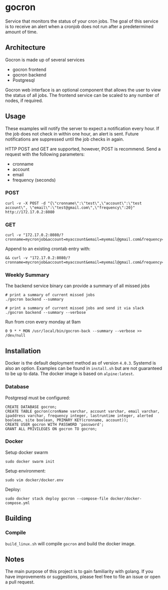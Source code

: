 # gocron
Service that monitors the status of your cron jobs. The goal of this service is to
receive an alert when a cronjob does not run after a predetermined amount of time.


## Architecture
Gocron is made up of several services
- gocron frontend
- gocron backend
- Postgresql

Gocron web interface is an optional component that allows the user
to view the status of all jobs. The frontend service can be scaled to any number
of nodes, if required.


## Usage
These examples will notify the server to expect a notification every hour. If the job
does not check in within one hour, an alert is sent. Future notifications are
suppressed until the job checks in again.

HTTP POST and GET are supported, however, POST is recommend. Send a request
with the following parameters:
- cronname
- account
- email
- frequency (seconds)

### POST
```
curl -v -X POST -d "{\"cronname\":\"test\",\"account\":\"test account\", \"email\":\"test@gmail.com\",\"frequency\":20}" http://172.17.0.2:8080
```

### GET
```
curl -v "172.17.0.2:8080/?cronname=mycronjob&account=myaccount&email=myemail@gmail.com&frequency=3600"
```
Append to an existing crontab entry with:
```
&& curl -v "172.17.0.2:8080/?cronname=mycronjob&account=myaccount&email=myemail@gmail.com&frequency=3600"
```


### Weekly Summary
The backend service binary can provide a summary of all missed jobs
```
# print a summary of current missed jobs
./gocron backend --summary

# print a summary of current missed jobs and send it via slack
./gocron backend --summary --verbose
```

Run from cron every monday at 9am
```
0 9 * * MON /usr/local/bin/gocron-back --summary --verbose >> /dev/null
```


## Installation

Docker is the default deployment method as of version `4.0.3`. Systemd is also
an option. Examples can be found in `install.sh` but are not guaranteed to be up
to data. The docker image is based on `alpine:latest`.

### Database
Postgresql must be configured:
```
CREATE DATABASE gocron;
CREATE TABLE gocron(cronName varchar, account varchar, email varchar, ipaddress varchar, frequency integer, lastruntime integer, alerted boolean, site boolean, PRIMARY KEY(cronname, account));
CREATE USER gocron WITH PASSWORD 'password';
GRANT ALL PRIVILEGES ON gocron TO gocron;
```

### Docker
Setup docker swarm
```
sudo docker swarm init
```
Setup environment:
```
sudo vim docker/docker.env
```
Deploy:
```
sudo docker stack deploy gocron --compose-file docker/docker-compose.yml
```


## Building

### Compile
`build_linux.sh` will compile `gocron` and build the docker image.


## Notes
The main purpose of this project is to gain familiarity with golang. If you have improvements or suggestions, please feel free to file an issue or open a pull request.
